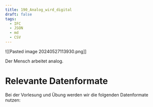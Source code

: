 ```yaml
---
title: 190_Analog_wird_digital
draft: false
tags:
  - IFC
  - JSON
  - md
  - CSV
---
```


![[Pasted image 20240527113930.png]]

Der Mensch arbeitet analog.



# Relevante Datenformate

Bei der Vorlesung und Übung werden wir die folgenden Datenformate nutzen:




